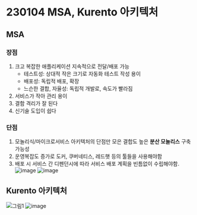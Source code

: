 # 230104 MSA, Kurento 아키텍처

## MSA

### 장점

1. 크고 복잡한 애플리케이션 지속적으로 전달/배포 가능
   - 테스트성: 상대적 작은 크기로 자동화 테스트 작성 용이
   - 배포성: 독립적 배포, 확장
   - 느슨한 결합, 자율성: 독립적 개발로, 속도가 빨라짐
2. 서비스가 작아 관리 용이
3. 결함 격리가 잘 된다
4. 신기술 도입이 쉽다

### 단점

1. 모놀리식/마이크로서비스 아키텍처의 단점만 모은 결합도 높은 **분산 모놀리스** 구축 가능성
2. 운영복잡도 증가로 도커, 쿠버네티스, 레드햇 등의 툴들을 사용해야함
3. 배포 시 서비스 간 디펜던시에 따라 서비스 배포 계획을 빈틈없이 수립해야함.
   ![image](https://user-images.githubusercontent.com/61377122/210522361-ef68f3c8-e8e8-47a7-be92-603972f7229d.png)
   ![image](https://user-images.githubusercontent.com/61377122/210522401-c818b9ed-f2a8-4e4e-ad76-7accedbbfb21.png)

## Kurento 아키텍처

![그림1](https://user-images.githubusercontent.com/61377122/210522899-2b8377bf-0fb3-401e-ace2-b1250c006193.png)
![image](https://user-images.githubusercontent.com/61377122/210522270-3a322d5a-8dd9-4a5a-b32a-05c6bf417d18.png)

